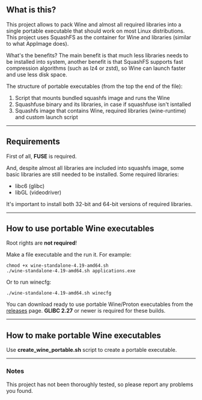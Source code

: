 ## What is this?

This project allows to pack Wine and almost all required libraries into a single portable executable that should work on most Linux distributions. This project uses SquashFS as the container for Wine and libraries (similar to what AppImage does).

What's the benefits? The main benefit is that much less libraries needs to be installed into system, another benefit is that SquashFS supports fast compression algorithms (such as lz4 or zstd), so Wine can launch faster and use less disk space.

The structure of portable executables (from the top the end of the file):

1. Script that mounts bundled squashfs image and runs the Wine
2. Squashfuse binary and its libraries, in case if squashfuse isn't isntalled
3. Squashfs image that contains Wine, required libraries (wine-runtime)
and custom launch script

---

## Requirements

First of all, **FUSE** is required.

And, despite almost all libraries are included into squashfs image, some basic
libraries are still needed to be installed. Some required libraries:
* libc6 (glibc)
* libGL (videodriver)

It's important to install both 32-bit and 64-bit versions of required libraries.

---

## How to use portable Wine executables

Root rights are **not required**!

Make a file executable and the run it. For example:

    chmod +x wine-standalone-4.19-amd64.sh
    ./wine-standalone-4.19-amd64.sh applications.exe

Or to run winecfg:

    ./wine-standalone-4.19-amd64.sh winecfg
    
You can download ready to use portable Wine/Proton executables from the [releases](https://github.com/Kron4ek/wine-portable-executable/releases) page. **GLIBC 2.27** or newer is required for these builds.

---

## How to make portable Wine executables

Use **create_wine_portable.sh** script to create a portable executable.

---

### Notes

This project has not been thoroughly tested, so please report
any problems you found.
